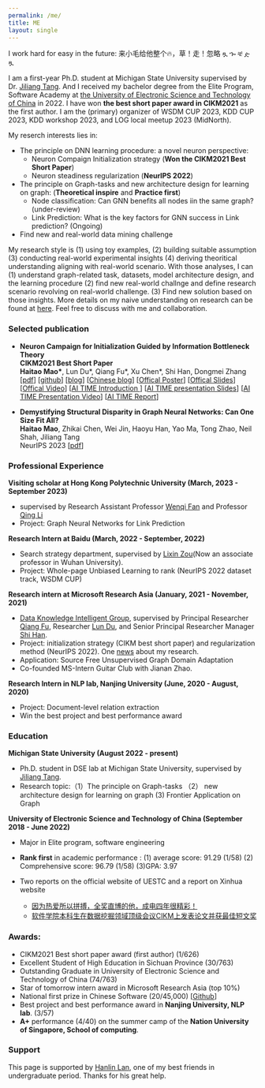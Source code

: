 ```yaml
---
permalink: /me/
title: ME
layout: single
---
```

I work hard for easy in the future: 来小毛给他整个🔥，草！走！忽略 ጿ ኈ ቼ ዽ ጿ

I am a first-year Ph.D. student at Michigan State University supervised by Dr. [Jiliang Tang](http://www.cse.msu.edu/~tangjili/index.html). And I received my bachelor degree from the Elite Program, Software Academy at [the University of Electronic Science and Technology of China](https://en.uestc.edu.cn/) in 2022. I have won **the best short paper award in CIKM2021** as the first author. I am the (primary) organizer of WSDM CUP 2023, KDD CUP 2023, KDD workshop 2023, and LOG local meetup 2023 (MidNorth). 

My reserch interests lies in:

- The principle on DNN learning procedure: a novel neuron perspective:
  -  Neuron Compaign Initialization strategy (**Won the CIKM2021 Best Short Paper**) 
  - Neuron steadiness regularization (**NeurIPS 2022**) 
- The principle on Graph-tasks and new architecture design for learning on graph: (**Theoretical inspire** and **Practice first**)
  - Node classification: Can GNN benefits all nodes iin the same graph? (under-review)
  - Link Prediction: What is the key factors for GNN success in Link prediction? (Ongoing)
- Find new and real-world data mining challenge



My research style is (1) using toy examples, (2) building  suitable assumption (3) conducting real-world experimental insights (4) deriving theoritical understanding aligning with real-world scenario. With those analyses, I can (1) understand graph-related task, datasets, model architecture design, and the learning procedure (2) find new real-world challnge and define research scenario revolving on real-world challenge. (3) Find new solution based on those insights. 
More details on my naive understanding on research can be found at [here](https://haitaomao.github.io/categories/naive/). Feel free to discuss with me and collaboration. 



### Selected publication

<ul>
    <li>
      <p>
        <strong> Neuron Campaign for Initialization Guided by Information Bottleneck Theory </strong><br>
        <strong>CIKM2021 Best Short Paper</strong><br>
        <strong>Haitao Mao*</strong>, Lun Du*, Qiang Fu*, Xu Chen*, Shi Han, Dongmei Zhang <br>
        [<a href="https://arxiv.org/pdf/2108.06530.pdf">pdf</a>]
        [<a href="https://github.com/HaitaoMao/Neuron-Campaign-for-Initialization-Guided-by-Information-Bottleneck-Theory">github</a>]
        [<a href="https://haitaomao.github.io/categories/neuronCampaign/">blog</a>]
        [<a href="https://zhuanlan.zhihu.com/p/398198523">Chinese blog</a>]
        [<a href="https://github.com/haitaomao/haitaomao.github.io/blob/master/_files/CIKM2021/Init_poster.pdf">Offical Poster</a>]
        [<a href="https://github.com/haitaomao/haitaomao.github.io/blob/master/_files/CIKM2021/CIKM21_Neuron_Campaign_for_Initialization_Guided_by_Information_Bottleneck_Theory.pdf">Offical Slides</a>]
        [<a href="https://github.com/haitaomao/haitaomao.github.io/blob/master/_files/CIKM2021/Init_video.mp4">Offical Video</a>]
        [<a href="https://mp.weixin.qq.com/s/PEt7m_iadPGm9puO0S0nHw">AI TIME Introduction </a>]
        [<a href="https://github.com/haitaomao/haitaomao.github.io/blob/master/_files/CIKM2021/AITime%20CIKM21%20-%20Neuron%20Campaign.pdf">AI TIME presentation Slides</a>]
        [<a href="https://www.bilibili.com/video/BV1fL411V7FP?spm_id_from=333.1007.top_right_bar_window_history.content.click">AI TIME Presentation Video</a>]
        [<a href="https://mp.weixin.qq.com/s/V0pwLwTR-rVpe8h5NL_u3g">AI TIME Report</a>] 
      </p>
    </li>
    <li>
      <p>
          <strong>Demystifying Structural Disparity in Graph Neural Networks: Can One Size Fit All?</strong><br>
          <strong>Haitao Mao</strong>, Zhikai Chen, Wei Jin, Haoyu Han, Yao Ma, Tong Zhao, Neil Shah, Jiliang Tang <br>
          NeurIPS 2023 [<a href="https://arxiv.org/abs/2306.01323.pdf">pdf</a>]
      </p>
  </li>
</ul>


### Professional Experience

**Visiting scholar at Hong Kong Polytechnic University (March, 2023 - September 2023)**

- supervised by Research Assistant Professor [Wenqi Fan](https://wenqifan03.github.io/) and Professor [Qing Li](https://www4.comp.polyu.edu.hk/~csqli/)
- Project: Graph Neural Networks for Link Prediction

**Research Intern at Baidu (March, 2022 - September, 2022)**

- Search strategy department, supervised by [Lixin Zou](https://www.zoulixin.site/)(Now an associate professor in Wuhan University).
- Project: Whole-page Unbiased Learning to rank (NeurIPS 2022 dataset track, WSDM CUP)

**Research intern at Microsoft Research Asia (January, 2021 - November, 2021)**

-  [Data Knowledge Intelligent Group](https://www.microsoft.com/en-us/research/group/data-knowledge-intelligence/), supervised by Principal Researcher [Qiang Fu](https://scholar.google.com/citations?hl=en&user=bwTLZSIAAAAJ), Researcher [Lun Du](https://scholar.google.com/citations?user=3XUANDAAAAAJ&hl=en&oi=ao), and Senior Principal Researcher Manager [Shi Han](https://www.microsoft.com/en-us/research/people/shihan/). 
- Project: initialization strategy (CIKM best short paper) and regularization method (NeurIPS 2022).  One [news](https://mp.weixin.qq.com/s/9wREeVH-o1TZ6Y-zcxXxXQ) about my research.
- Application: Source Free Unsupervised Graph Domain Adaptation
- Co-founded MS-Intern Guitar Club with Jianan Zhao.

**Research Intern in NLP lab, Nanjing University (June, 2020 - August, 2020)**

- Project: Document-level relation extraction
- Win the best project and best performance award


### Education

**Michigan State University (August 2022 - present)**

- Ph.D. student in DSE lab at Michigan State University, supervised by [Jiliang Tang](http://www.cse.msu.edu/~tangjili/index.html). 
- Research topic:（1）The principle on Graph-tasks （2） new architecture design for learning on graph (3) Frontier Application on Graph

**University of Electronic Science and Technology of China  (September 2018 - June 2022)**

- Major in Elite program, software engineering 
- **Rank first** in academic performance : (1) average score: 91.29 (1/58) (2) Comprehensive score: 96.79 (1/58) (3)GPA: 3.97

- Two reports on the official website of UESTC and a report on Xinhua website
  - [因为热爱所以拼搏，全奖直博的他，成电四年很精彩！](https://mp.weixin.qq.com/s/CMcPWZ1YTafE8CUQcA619Q) 
  - [软件学院本科生在数据挖掘领域顶级会议CIKM上发表论文并获最佳短文奖](https://news.uestc.edu.cn/?n=UestcNews.Front.DocumentV2.ArticlePage&Id=81841)


### Awards:

- CIKM2021 Best short paper award (first author) (1/626)
- Excellent Student of High Education in Sichuan Province (30/763)
- Outstanding Graduate in University of Electronic Science and Technology of China (74/763)
- Star of tomorrow intern award in Microsoft Research Asia (top 10%)
- National first prize in Chinese Software (20/45,000) [[Github](https://github.com/xiaobao520123/EnterpriseNavigator)]
- Best project and best performance award in **Nanjing University, NLP lab**. (3/57)
- **A+** performance (4/40) on the summer camp of the **Nation University of Singapore, School of computing**. 



### Support

This page is supported by [Hanlin Lan](https://runtus.top), one of my best friends in undergraduate period. Thanks for his great help.